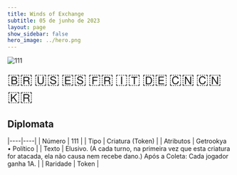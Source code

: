 ```yaml
---
title: Winds of Exchange
subtitle: 05 de junho de 2023
layout: page
show_sidebar: false
hero_image: ../hero.png
---
```


![111](https://mastervault-storage-prod.s3.amazonaws.com/media/card_front/pt/600_111_e173975ace3d_pt.png)

<span title="Português" style="font-size: 32px;cursor: pointer;" onclick="javascript:document.querySelector('img[alt=\'111\']').src=document.querySelector('img[alt=\'111\']').src.replace(/card_front\/[^/]+/, 'card_front/pt').replace(/_[^/.0-9]+\.png/, '_pt.png')">🇧🇷</span>
<span title="English" style="font-size: 32px;cursor: pointer;" onclick="javascript:document.querySelector('img[alt=\'111\']').src=document.querySelector('img[alt=\'111\']').src.replace(/card_front\/[^/]+/, 'card_front/en').replace(/_[^/.0-9]+\.png/, '_en.png')">🇺🇸</span>
<span title="Español" style="font-size: 32px;cursor: pointer;" onclick="javascript:document.querySelector('img[alt=\'111\']').src=document.querySelector('img[alt=\'111\']').src.replace(/card_front\/[^/]+/, 'card_front/es').replace(/_[^/.0-9]+\.png/, '_es.png')">🇪🇸</span>
<span title="Français" style="font-size: 32px;cursor: pointer;" onclick="javascript:document.querySelector('img[alt=\'111\']').src=document.querySelector('img[alt=\'111\']').src.replace(/card_front\/[^/]+/, 'card_front/fr').replace(/_[^/.0-9]+\.png/, '_fr.png')">🇫🇷</span>
<span title="Italiano" style="font-size: 32px;cursor: pointer;" onclick="javascript:document.querySelector('img[alt=\'111\']').src=document.querySelector('img[alt=\'111\']').src.replace(/card_front\/[^/]+/, 'card_front/it').replace(/_[^/.0-9]+\.png/, '_it.png')">🇮🇹</span>
<span title="Deutsche" style="font-size: 32px;cursor: pointer;" onclick="javascript:document.querySelector('img[alt=\'111\']').src=document.querySelector('img[alt=\'111\']').src.replace(/card_front\/[^/]+/, 'card_front/de').replace(/_[^/.0-9]+\.png/, '_de.png')">🇩🇪</span>
<span title="简体中文" style="font-size: 32px;cursor: pointer;" onclick="javascript:document.querySelector('img[alt=\'111\']').src=document.querySelector('img[alt=\'111\']').src.replace(/card_front\/[^/]+/, 'card_front/zh-hans').replace(/_[^/.0-9]+\.png/, '_zh-hans.png')">🇨🇳</span>
<span title="繁體中文" style="font-size: 32px;cursor: pointer;" onclick="javascript:document.querySelector('img[alt=\'111\']').src=document.querySelector('img[alt=\'111\']').src.replace(/card_front\/[^/]+/, 'card_front/zh-hant').replace(/_[^/.0-9]+\.png/, '_zh-hant.png')">🇨🇳</span>
<span title="한국어" style="font-size: 32px;cursor: pointer;" onclick="javascript:document.querySelector('img[alt=\'111\']').src=document.querySelector('img[alt=\'111\']').src.replace(/card_front\/[^/]+/, 'card_front/ko').replace(/_[^/.0-9]+\.png/, '_ko.png')">🇰🇷</span>

## Diplomata

|----|----|
| Número | 111 |
| Tipo | Criatura (Token) |
| Atributos | Getrookya • Político |
| Texto | Elusivo. (A cada turno, na primeira vez que esta criatura for atacada, ela não causa nem recebe dano.) Após a Coleta: Cada jogador ganha 1A. |
| Raridade | Token |
